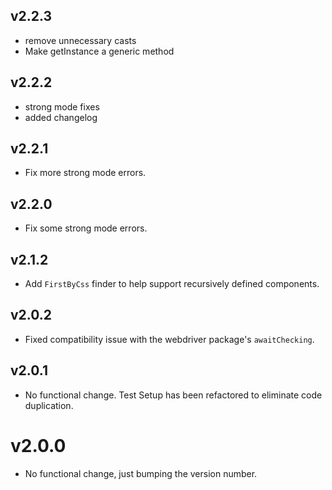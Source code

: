 ## v2.2.3
* remove unnecessary casts
* Make getInstance a generic method

## v2.2.2

* strong mode fixes
* added changelog

## v2.2.1

* Fix more strong mode errors.

## v2.2.0

* Fix some strong mode errors.

## v2.1.2

* Add `FirstByCss` finder to help support recursively defined components.

## v2.0.2

* Fixed compatibility issue with the webdriver package's `awaitChecking`.

## v2.0.1

* No functional change. Test Setup has been refactored to eliminate code
  duplication.

# v2.0.0

* No functional change, just bumping the version number.
